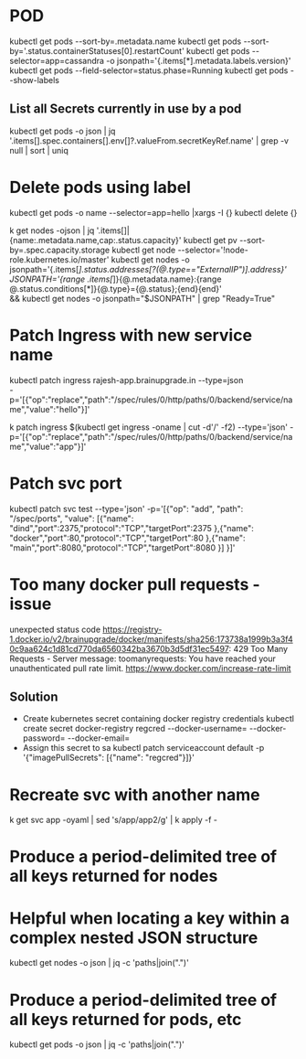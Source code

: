 # POD
kubectl get pods --sort-by=.metadata.name
kubectl get pods --sort-by='.status.containerStatuses[0].restartCount'
kubectl get pods --selector=app=cassandra -o jsonpath='{.items[*].metadata.labels.version}'
kubectl get pods --field-selector=status.phase=Running
kubectl get pods --show-labels
## List all Secrets currently in use by a pod
kubectl get pods -o json | jq '.items[].spec.containers[].env[]?.valueFrom.secretKeyRef.name' | grep -v null | sort | uniq

# Delete pods using label
kubectl get pods -o name --selector=app=hello  |xargs -I {} kubectl delete {}

k get nodes -ojson | jq '.items[]|{name:.metadata.name,cap:.status.capacity}'
kubectl get pv --sort-by=.spec.capacity.storage
kubectl get node --selector='!node-role.kubernetes.io/master'
kubectl get nodes -o jsonpath='{.items[*].status.addresses[?(@.type=="ExternalIP")].address}'
JSONPATH='{range .items[*]}{@.metadata.name}:{range @.status.conditions[*]}{@.type}={@.status};{end}{end}' \
 && kubectl get nodes -o jsonpath="$JSONPATH" | grep "Ready=True"

# Patch Ingress with new service name
kubectl patch ingress rajesh-app.brainupgrade.in  --type=json \
 -p='[{"op":"replace","path":"/spec/rules/0/http/paths/0/backend/service/name","value":"hello"}]'

 k patch ingress $(kubectl get ingress -oname | cut -d'/' -f2) --type='json' -p='[{"op":"replace","path":"/spec/rules/0/http/paths/0/backend/service/name","value":"app"}]'

# Patch svc port
kubectl patch svc test --type='json' -p='[{"op": "add", "path": "/spec/ports", "value": [{"name": "dind","port":2375,"protocol":"TCP","targetPort":2375 },{"name": "docker","port":80,"protocol":"TCP","targetPort":80 },{"name": "main","port":8080,"protocol":"TCP","targetPort":8080 }] }]'

# Too many docker pull requests - issue
unexpected status code https://registry-1.docker.io/v2/brainupgrade/docker/manifests/sha256:173738a1999b3a3f40c9aa624c1d81cd770da6560342ba3670b3d5df31ec5497: 429 Too Many Requests - Server message: toomanyrequests: You have reached your unauthenticated pull rate limit. https://www.docker.com/increase-rate-limit

## Solution
- Create kubernetes secret containing docker registry credentials
kubectl create secret docker-registry regcred --docker-username=  --docker-password=  --docker-email=
- Assign this secret to sa
kubectl patch serviceaccount default -p '{"imagePullSecrets": [{"name": "regcred"}]}'

# Recreate svc with another name 
k get svc app -oyaml | sed  's/app/app2/g'  | k apply -f -

# Produce a period-delimited tree of all keys returned for nodes
# Helpful when locating a key within a complex nested JSON structure
kubectl get nodes -o json | jq -c 'paths|join(".")'

# Produce a period-delimited tree of all keys returned for pods, etc
kubectl get pods -o json | jq -c 'paths|join(".")'